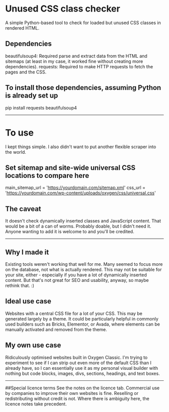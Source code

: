 # Unused CSS class checker
A simple Python-based tool to check for loaded but unused CSS classes in rendered HTML.

## Dependencies
beautifulsoup4: Required parse and extract data from the HTML and sitemaps (at least in my case, it worked fine without creating more dependencies).
requests: Required to make HTTP requests to fetch the pages and the CSS.

## To install those dependencies, assuming Python is already set up
pip install requests beautifulsoup4

----

# To use
I kept things simple. I also didn't want to put another flexible scraper into the world.

## Set sitemap and site-wide universal CSS locations to compare here
main_sitemap_url = 'https://yourdomain.com/sitemap.xml'
css_url = 'https://yourdomain.com/wp-content/uploads/oxygen/css/universal.css'

## The caveat
It doesn't check dynamically inserted classes and JavaScript content. That would be a bit of a can of worms. Probably doable, but I didn't need it. Anyone wanting to add it is welcome to and you'll be credited.

----

## Why I made it
Existing tools weren't working that well for me. Many seemed to focus more on the database, not what is actually rendered. This may not be suitable for your site, either - especially if you have a lot of dynamically inserted content. But that's not great for SEO and usability, anyway, so maybe rethink that. :)

## Ideal use case
Websites with a central CSS file for a lot of your CSS. This may be generated largely by a theme. It could be particularly helpful in commonly used builders such as Bricks, Elementor, or Avada, where elements can be manually activated and removed from the theme.

## My own use case
Ridiculously optimised websites built in Oxygen Classic. I'm trying to experiment to see if I can strip out even more of the default CSS than I already have, so I can essentially use it as my personal visual builder with nothing but code blocks, images, divs, sections, headings, and text boxes.

---

##Special licence terms
See the notes on the licence tab. Commercial use by companies to improve their own websites is fine. Reselling or redistributing without credit is not. Where there is ambiguity here, the licence notes take precedent.
